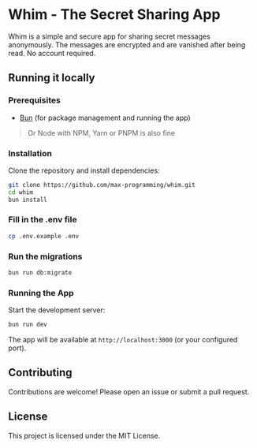 # Whim - The Secret Sharing App

Whim is a simple and secure app for sharing secret messages anonymously. The messages are encrypted and are vanished after being read. No account required.

## Running it locally

### Prerequisites

- [Bun](https://bun.sh/) (for package management and running the app)
> Or Node with NPM, Yarn or PNPM is also fine

### Installation

Clone the repository and install dependencies:

```bash
git clone https://github.com/max-programming/whim.git
cd whim
bun install
```

### Fill in the .env file

```bash
cp .env.example .env
```

### Run the migrations

```bash
bun run db:migrate
```
### Running the App

Start the development server:

```bash
bun run dev
```

The app will be available at `http://localhost:3000` (or your configured port).

## Contributing

Contributions are welcome! Please open an issue or submit a pull request.

## License

This project is licensed under the MIT License.

